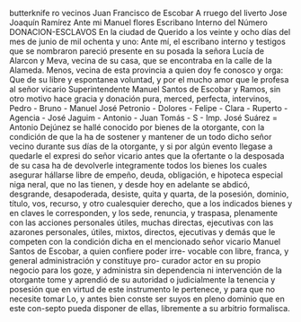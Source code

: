 butterknife
ro vecinos
Juan Francisco de Escobar
A rruego del liverto
Jose Joaquín Ramírez
Ante mi Manuel flores
Escribano Interno del Número
DONACION-ESCLAVOS
En la ciudad de Querido a los veinte y ocho días del mes de junio de mil ochenta y uno: Ante mí, el escribano interno y testigos que se nombraron pareció presente en su posada la señora Lucía de Alarcon y Meva, vecina de su casa, que se encontraba en la calle de la Alameda.
Menos, vecina de esta provincia a quien doy fe conosco y orga: Que de su libre y espontanea voluntad, y por el mucho amor que le profesa al señor vicario Superintendente Manuel Santos de Escobar y Ramos, sin otro motivo hace gracia y donación pura, merced, perfecta, intervinos,
Pedro - Bruno - Manuel José Petronio - Dolores - Felipe - Clara - Ruperto - Agencia - José Jaguim - Antonio - Juan Tomás - S -
Imp. José Suárez = Antonio Dejúnez se hallé conocido por bienes de la otorgante, con la condición de que la ha de sostener y mantener de un todo dicho señor vecino durante sus días de la otorgante, y si por algún evento llegase a quedarle el expresi
do señor vicario antes que la ofertante o la desposada de su casa ha
de devolverle integramente todos los bienes los cuales asegurar
hállarse libre de empeño, deuda, obligación, e hipoteca especial niga
neral, que no las tienen, y desde hoy en adelante se abdicó, desgrande,
desapoderada, desiste, quita y quarta, de la posesión, dominio, título, vos, recurso, y otro cualesquier derecho, que a los indicados bienes y en claves le corresponden, y los sede, renuncia, y traspasa, plenamente con las acciones personales útiles, muchas directas, ejecutivas
con las azarones personales, útiles, mixtos, directos, ejecutivas y demás que le competen con la condición dicha en el mencionado señor vicario Manuel Santos de Escobar, a quien confiere poder irre- vocable con libre, franca, y general administración y constituye pro-
curador actor en su propio negocio para los goze, y administra sin dependencia ni intervención de la otorgante tome y aprendió de su autoridad o judicialmente la tenencia y posesión que en virtud de este instrumento le pertenece, y para que no necesite tomar
Lo, y antes bien conste ser suyos en pleno dominio que en este con-septo pueda disponer de ellas, libremente a su arbitrio formalisca.